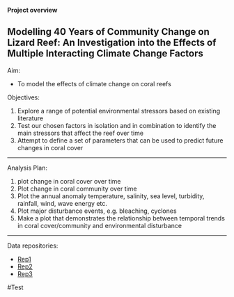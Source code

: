 **Project overview**

## Modelling 40 Years of Community Change on Lizard Reef: An Investigation into the Effects of Multiple Interacting Climate Change Factors

Aim:
- To model the effects of climate change on coral reefs


Objectives: 
1. Explore a range of potential environmental stressors based on existing literature 
2. Test our chosen factors in isolation and in combination to identify the main stressors that affect the reef over time
3. Attempt to define a set of parameters that can be used to predict future changes in coral cover

---
Analysis Plan:
1. plot change in coral cover over time
2. Plot change in coral community over time
3. Plot the annual anomaly temperature, salinity, sea level, turbidity, rainfall, wind, wave energy etc.
4. Plot major disturbance events, e.g. bleaching, cyclones
5. Make a plot that demonstrates the relationship between temporal trends in coral cover/community and environmental disturbance 


---
Data repositories:

- [Rep1](https://www.example.com)
- [Rep2](https://www.example.com)
- [Rep3](https://www.example.com)

#Test
